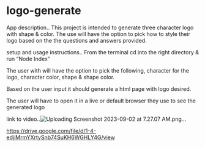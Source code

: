# logo-generate
App description..
This project is intended to generate three character logo with shape & color. The use will have the option to pick how to style their logo based on the the questions and answers provided. 

setup and usage instructions..
From the terminal cd into the right directory & run “Node Index”

The user with will have the option to pick the following, character for the logo, character color, shape & shape color.

Based on the user input it should generate a html page with logo desired. 

The user will have to open it in a live or default browser they use to see the generated logo


link to video..![Uploading Screenshot 2023-09-02 at 7.27.07 AM.png…]()


https://drive.google.com/file/d/1-4-edjiMrmYXrtySnb74SuKH6WGHLY4G/view
